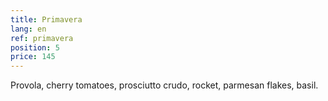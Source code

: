 ```yaml
---
title: Primavera
lang: en
ref: primavera
position: 5
price: 145
---
```


Provola, cherry tomatoes, prosciutto crudo, rocket, parmesan flakes, basil.
